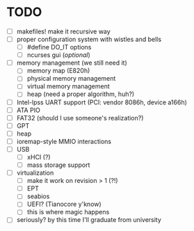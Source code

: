 # TODO
- [ ] makefiles! make it recursive way
- [ ] proper configuration system with wistles and bells
	+ [ ] #define DO_IT options
	+ [ ] ncurses gui (*optional*)
- [ ] memory management (we still need it)
	+ [ ] memory map (E820h)
	+ [ ] physical memory management
	+ [ ] virtual memory management
	+ [ ] heap (need a proper algorithm, huh?)
- [ ] Intel-lpss UART support (PCI: vendor 8086h, device a166h)
- [ ] ATA PIO
- [ ] FAT32 (should I use someone's realization?)
- [ ] GPT
- [ ] heap
- [ ] ioremap-style MMIO interactions
- [ ] USB
	+ [ ] xHCI (?)
	+ [ ] mass storage support
- [ ] virtualization
	+ [ ] make it work on revision > 1 (?!)
	+ [ ] EPT
	+ [ ] seabios
	+ [ ] UEFI? (Tianocore y'know)
	+ [ ] this is where magic happens
- [ ] seriously? by this time I'll graduate from university